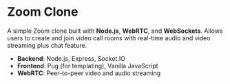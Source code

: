 # Zoom Clone

A simple Zoom clone built with **Node.js**, **WebRTC**, and **WebSockets**. Allows users to create and join video call rooms with real-time audio and video streaming plus chat feature.

- **Backend**: Node.js, Express, Socket.IO
- **Frontend**: Pug (for templating), Vanilla JavaScript
- **WebRTC**: Peer-to-peer video and audio streaming